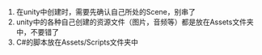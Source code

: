 1. 在unity中创建时，需要先确认自己所处的Scene，别串了
2. unity中的各种自己创建的资源文件（图片，音频等）都是放在Assets文件夹中，不要错了
3. C#的脚本放在Assets/Scripts文件夹中